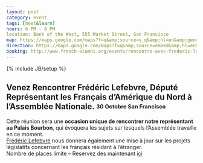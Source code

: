 ```yaml
---
layout: post
category: event
tags: [meet&learn]
hours: 6 PM - 8 PM
location: Bank of the West, 555 Market Street, San Francisco
map: https://maps.google.com/maps?f=q&amp;source=s_q&amp;hl=en&amp;geocode=&amp;q=555+Market+Street,+San+Francisco&amp;aq=&amp;sll=37.760272,-122.388098&amp;sspn=0.015081,0.033023&amp;gl=us&amp;ie=UTF8&amp;hq=&amp;hnear=555+Market+St,+San+Francisco,+California+94105&amp;t=m&amp;ll=37.789913,-122.399969&amp;spn=0.020349,0.025749&amp;z=14&amp;iwloc=A&amp;output=embed
direction: https://maps.google.com/maps?f=q&amp;source=embed&amp;hl=en&amp;geocode=&amp;q=555+Market+Street,+San+Francisco&amp;aq=&amp;sll=37.760272,-122.388098&amp;sspn=0.015081,0.033023&amp;gl=us&amp;ie=UTF8&amp;hq=&amp;hnear=555+Market+St,+San+Francisco,+California+94105&amp;t=m&amp;ll=37.789913,-122.399969&amp;spn=0.020349,0.025749&amp;z=14&amp;iwloc=A
booking: http://www.french-alumni.org/events/rencontre-avec-frederic-lefebvre-depute-des-francais-damerique-du-nord/
---
```

{% include JB/setup %}

## __Venez Rencontrer Fr&eacute;d&eacute;ric Lefebvre, D&eacute;put&eacute; Repr&eacute;sentant les Fran&ccedil;ais d&rsquo;Am&eacute;rique du Nord &agrave; l&rsquo;Assembl&eacute;e Nationale.__ <sub><sup>30 Octobre San Francisco</sup></sub>

Cette r&eacute;union sera une __occasion unique de rencontrer notre repr&eacute;sentant au Palais Bourbon__, qui &eacute;voquera les sujets sur lesquels l&rsquo;Assembl&eacute;e travaille en ce moment.  
[Fr&eacute;d&eacute;ric Lefebvre](http://www.frederic-lefebvre.org/) nous donnera &eacute;galement une mise &agrave; jour sur les projets l&eacute;gislatifs concernant les fran&ccedil;ais r&eacute;sidant &agrave; l&rsquo;&eacute;tranger.  
Nombre de places limite &ndash; Reservez des maintenant [ici](http://www.french-alumni.org/events/rencontre-avec-frederic-lefebvre-depute-des-francais-damerique-du-nord/)